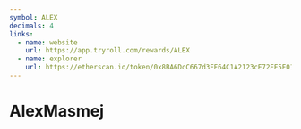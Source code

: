 ```yaml
---
symbol: ALEX
decimals: 4
links:
  - name: website
    url: https://app.tryroll.com/rewards/ALEX
  - name: explorer
    url: https://etherscan.io/token/0x8BA6DcC667d3FF64C1A2123cE72FF5F0199E5315
---
```


# AlexMasmej
